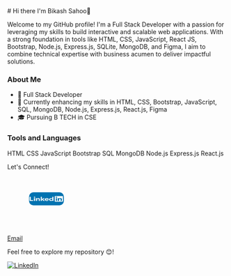 <html>
<head>
  <title>..</title>
</head>
<body>
  # Hi there I'm Bikash Sahoo👋

Welcome to my GitHub profile! I'm a Full Stack Developer with a passion for leveraging my skills to build interactive and scalable web applications. With a strong foundation in tools like HTML, CSS, JavaScript, React JS, Bootstrap, Node.js, Express.js, SQLite, MongoDB, and Figma, I aim to combine technical expertise with business acumen to deliver impactful solutions.

### About Me

<ul>
  <li>💼 Full Stack Developer </li>
  <li>🌱 Currently enhancing my skills in HTML, CSS, Bootstrap, JavaScript, SQL, MongoDB, Node.js, Express.js, React.js, Figma </li>
  <li>🎓 Pursuing B TECH in CSE</li>
</ul>


### Tools and Languages

HTML CSS JavaScript Bootstrap SQL MongoDB Node.js Express.js React.js 

Let's Connect! <br>
<a href="https://www.linkedin.com/in/bikash-sahoo-778400275/">
    <img src="linkdin.jpg" alt="linkdin" style="width:80px;height:30px;padding:50px;border-radius:60px;">
    </a>

[Email](bsau4866@gmail.com)

Feel free to explore my repository 😊!
</body>
  
</html>
<a href="https://www.linkedin.com/in/bikash-sahoo-778400275/" rel="nofollow">

<img src="https://camo.githubusercontent.com/8539 4896c653d6" alt="LinkedIn" data-canonical-src= "https://img.shields.io/badge/LinkedIn-0077852sty le-flat&logo-linkedin&logoColor-white" style="max -width: 100%;"></a>

